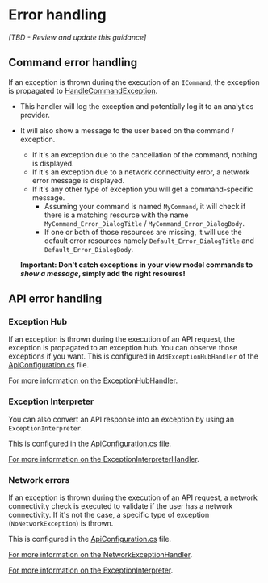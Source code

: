 # Error handling
_[TBD - Review and update this guidance]_

## Command error handling

If an exception is thrown during the execution of an `ICommand`, the exception is propagated to [HandleCommandException](../src/app/ApplicationTemplate.Shared/Configuration/ErrorConfiguration.cs).

- This handler will log the exception and potentially log it to an analytics provider.

- It will also show a message to the user based on the command / exception.
  - If it's an exception due to the cancellation of the command, nothing is displayed.
  - If it's an exception due to a network connectivity error, a network error message is displayed.
  - If it's any other type of exception you will get a command-specific message.
    - Assuming your command is named `MyCommand`, it will check if there is a matching resource with the name `MyCommand_Error_DialogTitle` / `MyCommand_Error_DialogBody`.
    - If one or both of those resources are missing, it will use the default error resources namely `Default_Error_DialogTitle` and `Default_Error_DialogBody`.

  **Important: Don't catch exceptions in your view model commands to _show a message_, simply add the right resoures!**

## API error handling

### Exception Hub

If an exception is thrown during the execution of an API request, the exception is propagated to an exception hub. You can observe those exceptions if you want. This is configured in `AddExceptionHubHandler` of the [ApiConfiguration.cs](../src/app/ApplicationTemplate.Shared/Configuration/ApiConfiguration.cs) file.

[For more information on the ExceptionHubHandler](https://github.com/nventive/MallardMessageHandlers#exceptionhubhandler).

### Exception Interpreter

You can also convert an API response into an exception by using an `ExceptionInterpreter`.

This is configured in the [ApiConfiguration.cs](../src/app/ApplicationTemplate.Shared/Configuration/ApiConfiguration.cs) file.

[For more information on the ExceptionInterpreterHandler](https://github.com/nventive/MallardMessageHandlers#exceptioninterpreterhandler).

### Network errors

If an exception is thrown during the execution of an API request, a network connectivity check is executed to validate if the user has a network connectivity. If it's not the case, a specific type of exception (`NoNetworkException`) is thrown.

This is configured in the [ApiConfiguration.cs](../src/app/ApplicationTemplate.Shared/Configuration/ApiConfiguration.cs) file.

[For more information on the NetworkExceptionHandler](https://github.com/nventive/MallardMessageHandlers#networkexceptionhandler).

[For more information on the ExceptionInterpreter](https://github.com/nventive/MallardMessageHandlers#exceptioninterpreterhandler).